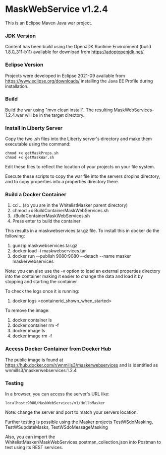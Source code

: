 # MaskWebService v1.2.4 #
This is an Eclipse Maven Java war project.

### JDK Version ###
Content has been build using the OpenJDK Runtime Environment (build 1.8.0_311-b11) available  for download from https://adoptopenjdk.net/

### Eclipse Version ###
Projects  were developed in Eclipse 2021-09 available from  https://www.eclipse.org/downloads/ installing the Java EE Profile during installation.

### Build ###
Build the war using "mvn clean install". The resulting MaskWebServices-1.2.4.war  will be in the target directory.

### Install in Liberty Server ###
Copy the two .sh files into the Liberty server's directory and make them executable using the command:
```
chmod +x getMaskProps.sh
chmod +x getMaskWar.sh
```
Edit these files to reflect the location of your projects on your file system.

Execute these scripts to copy the war  file into the servers dropins directory, and to copy properties into a properties directory there.

### Build a Docker Container ###
  1. cd .. (so you are in the WhitelistMasker parent directory) 
  2. chmod +x BuildContainerMaskWebServices.sh
  3. ./BuildContainerMaskWebServices.sh
  4. Press enter to build the container


This results in a maskwebservices.tar.gz file. To install this in docker do the following:
  1. gunzip maskwebservices.tar.gz
  2. docker load -i maskwebservices.tar
  3. docker run --publish 9080:9080 --detach --name masker maskerwebservices

Note: you can also use the -v option to load an external properties directory into the container making it easier to change the data and load it by stopping and starting the container


To check the logs once it is running:
  1. docker logs &lt;containerid_shown_when_started&gt;
  

To remove the image:
  1.  docker container ls
  2.  docker container rm -f <maskwebservices container id>
  3.  docker image ls
  4.  docker image rm -f <maskwebservices image id>
   
### Access Docker Container from Docker Hub ###
The public image is found at https://hub.docker.com/r/wnmills3/maskerwebservices and is identified as wnmills3/maskerwebservices:1.2.4

### Testing ###
In a browser, you can access the server's URL like:
```
localhost:9080/MaskWebServices/v1/HelloMasker
```

Note: change  the server and port to match your servers location.

Further testing is possible using the Masker projects TestWSdoMasking, TestWSupdateMasks, TestWSdoMessageMasking

Also, you can import the WhitelistMasker/MaskWebServices.postman_collection.json into Postman to test using its REST services.

